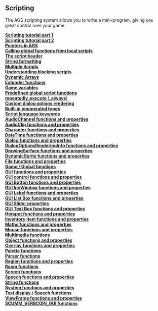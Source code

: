 Scripting
---------

The AGS scripting system allows you to write a mini-program, giving you
great control over your game.

[**Scripting tutorial part 1**](ScriptingTutorialPart1)\
[**Scripting tutorial part 2**](ScriptingTutorialPart2)\
[**Pointers in AGS**](Pointers)\
[**Calling global functions from local scripts**](CallingGlobalFunctions)\
[**The script header**](TheScriptHeader)\
[**String formatting**](StringFormats)\
[**Multiple Scripts**](ScriptModules)\
[**Understanding blocking scripts**](BlockingScripts)\
[**Dynamic Arrays**](DynamicArrays)\
[**Extender functions**](ExtenderFunctions)\
[**Game variables**](Gamevariables)\
[**Predefined global script functions**](TextScriptEvents)\
[**repeatedly_execute (_always)**](RepExec)\
[**Custom dialog options rendering**](CustomDialogOptions)\
[**Built-in enumerated types**](BuiltInEnums)\
[**Script language keywords**](managedmodifier)\
[**AudioChannel functions and
properties**](AudioChannel#AudioChannelCommands)\
[**AudioClip functions and properties**](AudioClip#AudioClipCommands)\
[**Character functions and properties**](Character)\
[**DateTime functions and properties**](DateTime)\
[**Dialog functions and properties**](Dialog)\
[**DialogOptionsRenderingInfo functions and
properties**](DialogOptionsRenderingInfo#DialogOptionsRenderingInfoFunctions)\
[**DrawingSurface functions and
properties**](DrawingSurfaceFunctions)\
[**DynamicSprite functions and properties**](DynamicSprite)\
[**File functions and properties**](File)\
[**Game / Global functions**](Game#GlobalCommands)\
[**GUI functions and properties**](GUIFuncsAndProps)\
[**GUI control functions and properties**](GUIControl)\
[**GUI Button functions and properties**](Button)\
[**GUI InvWindow functions and properties**](GUIInvFuncs)\
[**GUI Label functions and properties**](Label)\
[**GUI List Box functions and properties**](ListBox)\
[**GUI Slider properties**](Slider)\
[**GUI Text Box functions and properties**](TextBox)\
[**Hotspot functions and properties**](Hotspot)\
[**Inventory item functions and properties**](InventoryItem)\
[**Maths functions and properties**](Maths)\
[**Mouse functions and properties**](Mouse)\
[**Multimedia functions**](Game)\
[**Object functions and properties**](Object)\
[**Overlay functions and properties**](Overlay)\
[**Palette functions**](CyclePalette)\
[**Parser functions**](Parser)\
[**Region functions and properties**](Region)\
[**Room functions**](Room)\
[**Screen functions**](ShakeScreen)\
[**Speech functions and properties**](Speech#SpeechCommands)\
[**String functions**](String)\
[**System functions and properties**](System)\
[**Text display / Speech functions**](DisplayAt)\
[**ViewFrame functions and properties**](ViewFrame)\
[**SCUMM_VERBCOIN_GUI functions**](SCUMM_VERBCOIN_GUI)

